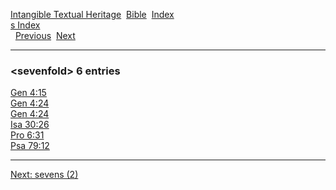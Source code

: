 [Intangible Textual Heritage](../../index)  [Bible](../index) 
[Index](index)   
[s Index](_s_)  
  [Previous](c10053)  [Next](c10055) 

------------------------------------------------------------------------

### &lt;sevenfold&gt; 6 entries

[Gen 4:15](../kjv/gen004.htm#015)  
[Gen 4:24](../kjv/gen004.htm#024)  
[Gen 4:24](../kjv/gen004.htm#024)  
[Isa 30:26](../kjv/isa030.htm#026)  
[Pro 6:31](../kjv/pro006.htm#031)  
[Psa 79:12](../kjv/psa079.htm#012)  

------------------------------------------------------------------------

[Next: sevens (2)](c10055)
